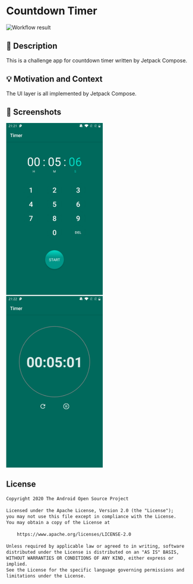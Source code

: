 # Countdown Timer

<!--- Replace <OWNER> with your Github Username and <REPOSITORY> with the name of your repository. -->
<!--- You can find both of these in the url bar when you open your repository in github. -->
![Workflow result](https://github.com/sunxiaolei/android-dev-challenge-compose/workflows/Check/badge.svg)


## :scroll: Description
<!--- Describe your app in one or two sentences -->
This is a challenge app for countdown timer written by Jetpack Compose.

## :bulb: Motivation and Context
<!--- Optionally point readers to interesting parts of your submission. -->
<!--- What are you especially proud of? -->
The UI layer is all implemented by Jetpack Compose.

## :camera_flash: Screenshots
<!-- You can add more screenshots here if you like -->
<img src="/results/screenshot_1.png" width="260">&emsp;<img src="/results/screenshot_2.png" width="260">

## License
```
Copyright 2020 The Android Open Source Project

Licensed under the Apache License, Version 2.0 (the "License");
you may not use this file except in compliance with the License.
You may obtain a copy of the License at

    https://www.apache.org/licenses/LICENSE-2.0

Unless required by applicable law or agreed to in writing, software
distributed under the License is distributed on an "AS IS" BASIS,
WITHOUT WARRANTIES OR CONDITIONS OF ANY KIND, either express or implied.
See the License for the specific language governing permissions and
limitations under the License.
```